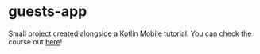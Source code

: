 # guests-app
Small project created alongside a Kotlin Mobile tutorial. You can check the course out [here](https://www.udemy.com/course/curso-desenvolvedor-kotlin/)!


